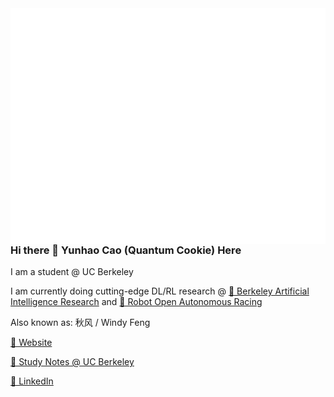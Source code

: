 <img align="right" src="https://github.com/toiletcommander/toiletcommander/blob/main/github-metrics.svg">

### Hi there 👋 Yunhao Cao (Quantum Cookie) Here

I am a student @ UC Berkeley

I am currently doing cutting-edge DL/RL research @ [🔗 Berkeley Artificial Intelligence Research](https://bair.berkeley.edu) and [🔗 Robot Open Autonomous Racing](https://roar.berkeley.edu)

Also known as: 秋风 / Windy Feng

[🔗 Website](https://www.quantumcookie.xyz/)

[🔗 Study Notes @ UC Berkeley](https://quantumcookie.xyz/Opensourced-Study-Notes-Berkeley/)

[🔗 LinkedIn](https://www.linkedin.com/in/yunhao-cao/)

